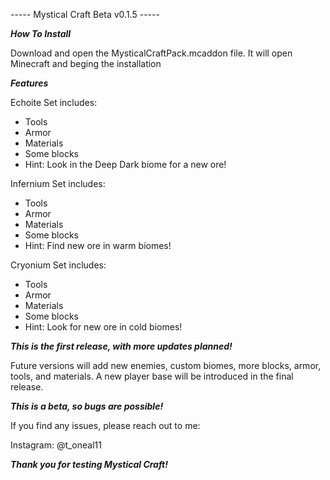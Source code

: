 ----- Mystical Craft Beta v0.1.5 -----

*****How To Install*****

Download and open the MysticalCraftPack.mcaddon file. It will open Minecraft and beging the installation

*****Features*****

Echoite Set includes:
  - Tools
  - Armor
  - Materials
  - Some blocks
  - Hint: Look in the Deep Dark biome for a new ore!

Infernium Set includes:
  - Tools
  - Armor
  - Materials
  - Some blocks
  - Hint: Find new ore in warm biomes!

Cryonium Set includes:
  - Tools
  - Armor
  - Materials
  - Some blocks
  - Hint: Look for new ore in cold biomes!

*****This is the first release, with more updates planned!*****

Future versions will add new enemies, custom biomes, more blocks, armor, tools, and materials.
A new player base will be introduced in the final release.

*****This is a beta, so bugs are possible!*****

If you find any issues, please reach out to me:

Instagram: @t_oneal11  

*****Thank you for testing Mystical Craft!*****
